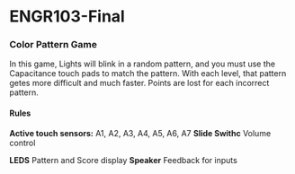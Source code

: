 # ENGR103-Final

### Color Pattern Game

In this game, Lights will blink in a random pattern, and you must use the Capacitance touch pads to match the pattern. With each level, that pattern getes more difficult and much faster. Points are lost for each incorrect pattern.

#### Rules
<strong>Active touch sensors:</strong> A1, A2, A3, A4, A5, A6, A7
<strong>Slide Swithc</strong> Volume control

<strong>LEDS</strong> Pattern and Score display
<strong>Speaker</strong> Feedback for inputs 
